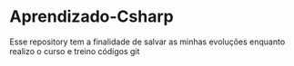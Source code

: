 # Aprendizado-Csharp
 Esse repository tem a finalidade de salvar as minhas evoluções enquanto realizo o curso e treino códigos git
